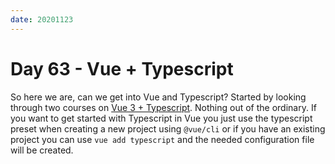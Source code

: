 ```yaml
---
date: 20201123
---
```


# Day 63 - Vue + Typescript

So here we are, can we get into Vue and Typescript? Started by looking through two courses on [Vue 3 + Typescript](https://www.vuemastery.com/courses/vue3-typescript/why-vue-&-typescript). Nothing out of the ordinary. If you want to get started with Typescript in Vue you just use the typescript preset when creating a new project using `@vue/cli` or if you have an existing project you can use `vue add typescript` and the needed configuration file will be created.